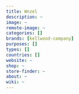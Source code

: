 ```yaml
---
title: Wnzel
description: ~
image: ~
remote-image: ~
categories: []
brands: [kellwood-company]
purposes: []
types: []
countries: []
website: ~
shop: ~
store-finder: ~
about: ~
wiki: ~
---
```

